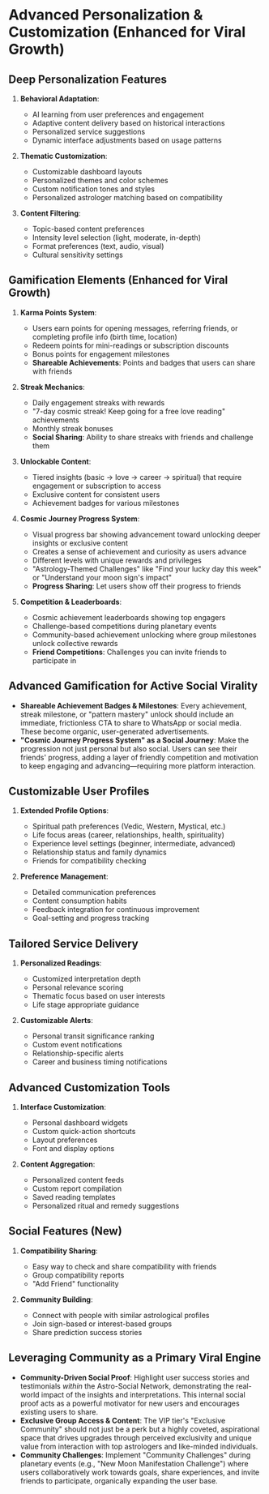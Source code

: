 # Advanced Personalization & Customization (Enhanced for Viral Growth)

## Deep Personalization Features
1. **Behavioral Adaptation**:
   - AI learning from user preferences and engagement
   - Adaptive content delivery based on historical interactions
   - Personalized service suggestions
   - Dynamic interface adjustments based on usage patterns

2. **Thematic Customization**:
   - Customizable dashboard layouts
   - Personalized themes and color schemes
   - Custom notification tones and styles
   - Personalized astrologer matching based on compatibility

3. **Content Filtering**:
   - Topic-based content preferences
   - Intensity level selection (light, moderate, in-depth)
   - Format preferences (text, audio, visual)
   - Cultural sensitivity settings

## Gamification Elements (Enhanced for Viral Growth)
1. **Karma Points System**:
   - Users earn points for opening messages, referring friends, or completing profile info (birth time, location)
   - Redeem points for mini-readings or subscription discounts
   - Bonus points for engagement milestones
   - **Shareable Achievements**: Points and badges that users can share with friends

2. **Streak Mechanics**:
   - Daily engagement streaks with rewards
   - "7-day cosmic streak! Keep going for a free love reading" achievements
   - Monthly streak bonuses
   - **Social Sharing**: Ability to share streaks with friends and challenge them

3. **Unlockable Content**:
   - Tiered insights (basic → love → career → spiritual) that require engagement or subscription to access
   - Exclusive content for consistent users
   - Achievement badges for various milestones

4. **Cosmic Journey Progress System**:
   - Visual progress bar showing advancement toward unlocking deeper insights or exclusive content
   - Creates a sense of achievement and curiosity as users advance
   - Different levels with unique rewards and privileges
   - "Astrology-Themed Challenges" like "Find your lucky day this week" or "Understand your moon sign's impact"
   - **Progress Sharing**: Let users show off their progress to friends

5. **Competition & Leaderboards**:
   - Cosmic achievement leaderboards showing top engagers
   - Challenge-based competitions during planetary events
   - Community-based achievement unlocking where group milestones unlock collective rewards
   - **Friend Competitions**: Challenges you can invite friends to participate in

## Advanced Gamification for Active Social Virality
- **Shareable Achievement Badges & Milestones**: Every achievement, streak milestone, or "pattern mastery" unlock should include an immediate, frictionless CTA to share to WhatsApp or social media. These become organic, user-generated advertisements.
- **"Cosmic Journey Progress System" as a Social Journey**: Make the progression not just personal but also social. Users can see their friends' progress, adding a layer of friendly competition and motivation to keep engaging and advancing—requiring more platform interaction.

## Customizable User Profiles
1. **Extended Profile Options**:
   - Spiritual path preferences (Vedic, Western, Mystical, etc.)
   - Life focus areas (career, relationships, health, spirituality)
   - Experience level settings (beginner, intermediate, advanced)
   - Relationship status and family dynamics
   - Friends for compatibility checking

2. **Preference Management**:
   - Detailed communication preferences
   - Content consumption habits
   - Feedback integration for continuous improvement
   - Goal-setting and progress tracking

## Tailored Service Delivery
1. **Personalized Readings**:
   - Customized interpretation depth
   - Personal relevance scoring
   - Thematic focus based on user interests
   - Life stage appropriate guidance

2. **Customizable Alerts**:
   - Personal transit significance ranking
   - Custom event notifications
   - Relationship-specific alerts
   - Career and business timing notifications

## Advanced Customization Tools
1. **Interface Customization**:
   - Personal dashboard widgets
   - Custom quick-action shortcuts
   - Layout preferences
   - Font and display options

2. **Content Aggregation**:
   - Personalized content feeds
   - Custom report compilation
   - Saved reading templates
   - Personalized ritual and remedy suggestions

## Social Features (New)
1. **Compatibility Sharing**:
   - Easy way to check and share compatibility with friends
   - Group compatibility reports
   - "Add Friend" functionality

2. **Community Building**:
   - Connect with people with similar astrological profiles
   - Join sign-based or interest-based groups
   - Share prediction success stories

## Leveraging Community as a Primary Viral Engine
- **Community-Driven Social Proof**: Highlight user success stories and testimonials *within* the Astro-Social Network, demonstrating the real-world impact of the insights and interpretations. This internal social proof acts as a powerful motivator for new users and encourages existing users to share.
- **Exclusive Group Access & Content**: The VIP tier's "Exclusive Community" should not just be a perk but a highly coveted, aspirational space that drives upgrades through perceived exclusivity and unique value from interaction with top astrologers and like-minded individuals.
- **Community Challenges**: Implement "Community Challenges" during planetary events (e.g., "New Moon Manifestation Challenge") where users collaboratively work towards goals, share experiences, and invite friends to participate, organically expanding the user base.

